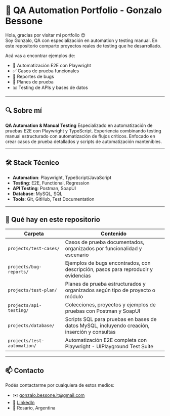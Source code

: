 # 📌 QA Automation Portfolio - Gonzalo Bessone

Hola, gracias por visitar mi portfolio 😊  
Soy Gonzalo, QA con especialización en automation y testing manual.
En este repositorio comparto proyectos reales de testing que he desarrollado.

Acá vas a encontrar ejemplos de:

- 🔧 Automatización E2E con Playwright
- ✅ Casos de prueba funcionales  
- 🐞 Reportes de bugs
- 📝 Planes de prueba
- 📊 Testing de APIs y bases de datos

---

## 🔍 Sobre mí
**QA Automation & Manual Testing**
Especializado en automatización de pruebas E2E con Playwright y TypeScript.
Experiencia combinando testing manual estructurado con automatización de flujos críticos.
Enfocado en crear casos de prueba detallados y scripts de automatización mantenibles.

---

## 🛠️ Stack Técnico

- **Automation**: Playwright, TypeScript/JavaScript
- **Testing**: E2E, Functional, Regression
- **API Testing**: Postman, SoapUI  
- **Database**: MySQL, SQL
- **Tools**: Git, GitHub, Test Documentation
  
---

## 📁 Qué hay en este repositorio

| Carpeta         | Contenido                                                                                   |
|-----------------|--------------------------------------------------------------------------------------------|
| `projects/test-cases/`          | Casos de prueba documentados, organizados por funcionalidad y escenario                     |
| `projects/bug-reports/`         | Ejemplos de bugs encontrados, con descripción, pasos para reproducir y evidencias          |
| `projects/test-plan/`           | Planes de prueba estructurados y organizados según tipo de proyecto o módulo               |
| `projects/api-testing/`         | Colecciones, proyectos y ejemplos de pruebas con Postman y SoapUI                            |
| `projects/database/`            | Scripts SQL para pruebas en bases de datos MySQL, incluyendo creación, inserción y consultas|
| `projects/test-automation/`            | Automatización E2E completa con Playwright - UIPlayground Test Suite|
---

## 📫 Contacto

Podés contactarme por cualquiera de estos medios:

- ✉️ gonzalo.bessone.it@gmail.com  
- 💼 [LinkedIn](https://www.linkedin.com/in/gonzalobessone/)  
- 📍 Rosario, Argentina  
